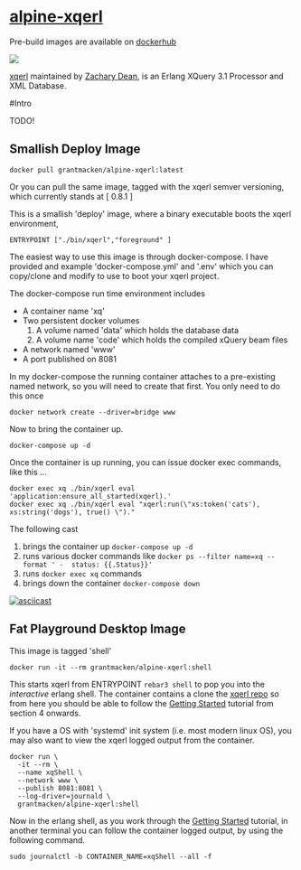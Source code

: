 # [alpine-xqerl](https://github.com/grantmacken/alpine-xqerl)

Pre-build images are available on [dockerhub](https://hub.docker.com/r/grantmacken/alpine-xqerl)

![](https://github.com/grantmacken/alpine-xqerl/workflows/CI/badge.svg)

<!--
[![Build Status](https://travis-ci.org/grantmacken/alpine-eXist.svg?branch=master)](https://travis-ci.org/grantmacken/alpine-xqerl)
-->

 [xqerl](https://zadean.github.io/xqerl)
 maintained by 
 [Zachary Dean](https://github.com/zadean),
 is an Erlang XQuery 3.1 Processor and XML Database.

#Intro

TODO!


## Smallish Deploy Image

```
docker pull grantmacken/alpine-xqerl:latest
```

Or you can pull the same image, tagged with the xqerl semver versioning,
which currently stands at [ 0.8.1 ]


This is a smallish  'deploy' image, where a binary executable boots the xqerl environment,

```
ENTRYPOINT ["./bin/xqerl","foreground" ]
```

The easiest way to use this image is through docker-compose.
I have provided and example 'docker-compose.yml' and '.env' 
which you can copy/clone and modify to use to boot your xqerl project.

The docker-compose run time environment includes
* A container name 'xq'
* Two persistent docker volumes 
    1. A volume named 'data' which holds the database data
    2. A volume name 'code' which holds the compiled xQuery  beam files 
* A network named 'www' 
* A port published on 8081

In my docker-compose the running container attaches to a pre-existing 
named network, so you will need to create that first. 
You only need to do this once
 
```
docker network create --driver=bridge www
```

Now to bring the container up.

```
docker-compose up -d
```

Once the container is up running, you can issue 
docker exec commands, like this ...

```
docker exec xq ./bin/xqerl eval 'application:ensure_all_started(xqerl).'
docker exec xq ./bin/xqerl eval "xqerl:run(\"xs:token('cats'), xs:string('dogs'), true() \")."
```

The following cast 
1. brings the container up `docker-compose up -d`
2. runs various docker commands like `docker ps --filter name=xq --format ' -  status: {{.Status}}'`
3. runs `docker exec xq` commands
4. brings down the container  `docker-compose down`

[![asciicast](https://asciinema.org/a/264230.svg)](https://asciinema.org/a/264230)


## Fat Playground Desktop Image

This image is tagged 'shell'

```
docker run -it --rm grantmacken/alpine-xqerl:shell
```

This starts xqerl from ENTRYPOINT `rebar3 shell` to pop you into
the *interactive* erlang shell. 
The container contains a clone the  [xqerl repo](https://zadean.github.io/xqerl) so from here you should be able to follow the 
[Getting Started](https://github.com/zadean/xqerl/blob/master/docs/src/GettingStarted.md)
tutorial from section 4 onwards.

If you have a OS with 'systemd' init system (i.e. most modern linux OS),
you may also want to view the xqerl logged output from the container. 

```
docker run \
  -it --rm \
  --name xqShell \
  --network www \
  --publish 8081:8081 \
  --log-driver=journald \
  grantmacken/alpine-xqerl:shell
```

Now in the erlang shell, as you work through the [Getting Started](https://github.com/zadean/xqerl/blob/master/docs/src/GettingStarted.md) tutorial,
in another terminal you can follow the container logged output, by using the following command.

```
sudo journalctl -b CONTAINER_NAME=xqShell --all -f
```







 


